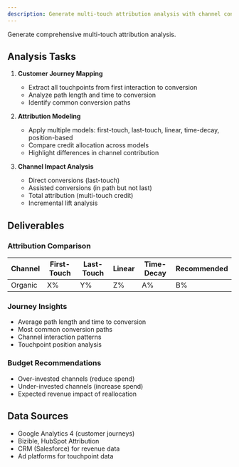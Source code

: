 ```yaml
---
description: Generate multi-touch attribution analysis with channel contribution and budget recommendations
---
```


Generate comprehensive multi-touch attribution analysis.

## Analysis Tasks

1. **Customer Journey Mapping**
   - Extract all touchpoints from first interaction to conversion
   - Analyze path length and time to conversion
   - Identify common conversion paths

2. **Attribution Modeling**
   - Apply multiple models: first-touch, last-touch, linear, time-decay, position-based
   - Compare credit allocation across models
   - Highlight differences in channel contribution

3. **Channel Impact Analysis**
   - Direct conversions (last-touch)
   - Assisted conversions (in path but not last)
   - Total attribution (multi-touch credit)
   - Incremental lift analysis

## Deliverables

### Attribution Comparison
| Channel | First-Touch | Last-Touch | Linear | Time-Decay | Recommended |
|---------|-------------|------------|--------|------------|-------------|
| Organic | X% | Y% | Z% | A% | B% |

### Journey Insights
- Average path length and time to conversion
- Most common conversion paths
- Channel interaction patterns
- Touchpoint position analysis

### Budget Recommendations
- Over-invested channels (reduce spend)
- Under-invested channels (increase spend)
- Expected revenue impact of reallocation

## Data Sources
- Google Analytics 4 (customer journeys)
- Bizible, HubSpot Attribution
- CRM (Salesforce) for revenue data
- Ad platforms for touchpoint data
